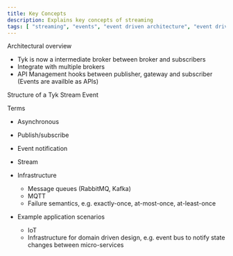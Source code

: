 ```yaml
---
title: Key Concepts
description: Explains key concepts of streaming
tags: [ "streaming", "events", "event driven architecture", "event driven architectures", "kafka" ]
---
```


Architectural overview
- Tyk is now a intermediate broker between broker and subscribers
- Integrate with multiple brokers
- API Management hooks between publisher, gateway and subscriber (Events are availble as APIs)

Structure of a Tyk Stream Event

Terms
- Asynchronous
- Publish/subscribe
- Event notification
- Stream

- Infrastructure
    - Message queues (RabbitMQ, Kafka)
    - MQTT
    - Failure semantics, e.g. exactly-once, at-most-once, at-least-once

- Example application scenarios
    - IoT
    - Infrastructure for domain driven design, e.g. event bus to notify state changes between micro-services
